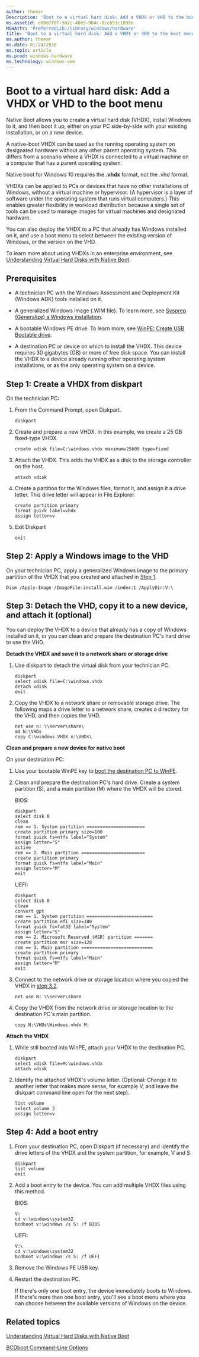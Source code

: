 ```yaml
---
author: themar
Description: 'Boot to a virtual hard disk: Add a VHDX or VHD to the boot menu'
ms.assetid: e00d7f8f-502c-40e5-904c-8cc653c1899e
MSHAttr: 'PreferredLib:/library/windows/hardware'
title: 'Boot to a virtual hard disk: Add a VHDX or VHD to the boot menu'
ms.author: themar
ms.date: 01/24/2018
ms.topic: article
ms.prod: windows-hardware
ms.technology: windows-oem
---
```


# Boot to a virtual hard disk: Add a VHDX or VHD to the boot menu

Native Boot allows you to create a virtual hard disk (VHDX), install Windows to it, and then boot it up, either on your PC side-by-side with your existing installation, or on a new device.

A native-boot VHDX can be used as the running operating system on designated hardware without any other parent operating system. This differs from a scenario where a VHDX is connected to a virtual machine on a computer that has a parent operating system.

Native boot for Windows 10 requires the **.vhdx** format, not the .vhd format.

VHDXs can be applied to PCs or devices that have no other installations of Windows, without a virtual machine or hypervisor. (A hypervisor is a layer of software under the operating system that runs virtual computers.) This enables greater flexibility in workload distribution because a single set of tools can be used to manage images for virtual machines and designated hardware.

You can also deploy the VHDX to a PC that already has Windows installed on it, and use a boot menu to select between the existing version of Windows, or the version on the VHD.

To learn more about using VHDXs in an enterprise environment, see [Understanding Virtual Hard Disks with Native Boot](understanding-virtual-hard-disks-with-native-boot.md).

## <span id="Prerequisites"></span>Prerequisites


-   A technician PC with the Windows Assessment and Deployment Kit (Windows ADK) tools installed on it.

-   A generalized Windows image (.WIM file). To learn more, see [Sysprep (Generalize) a Windows installation](sysprep--generalize--a-windows-installation.md).

-   A bootable Windows PE drive. To learn more, see [WinPE: Create USB Bootable drive](winpe-create-usb-bootable-drive.md).

-   A destination PC or device on which to install the VHDX. This device requires 30 gigabytes (GB) or more of free disk space. You can install the VHDX to a device already running other operating system installations, or as the only operating system on a device.

## <span id="Step_1__Create_a_VHD_from_diskpart">Step 1: Create a VHDX from diskpart

On the technician PC:

1.  From the Command Prompt, open Diskpart.

    ``` 
    diskpart
    ```

2.  Create and prepare a new VHDX. In this example, we create a 25 GB fixed-type VHDX.

    ``` 
    create vdisk file=C:\windows.vhdx maximum=25600 type=fixed
    ```

3.  Attach the VHDX. This adds the VHDX as a disk to the storage controller on the host.

    ``` 
    attach vdisk
    ```

4.  Create a partition for the Windows files, format it, and assign it a drive letter. This drive letter will appear in File Explorer.

    ``` 
    create partition primary
    format quick label=vhdx
    assign letter=v
    ```

5.  Exit Diskpart

    ``` 
    exit
    ```

## <span id="Step_2__Apply_a_Windows_image_to_the_VHD">Step 2: Apply a Windows image to the VHD

On your technician PC, apply a generalized Windows image to the primary partition of the VHDX that you created and attached in [Step 1](#Step_1__Create_a_VHD_from_diskpart).

```
Dism /Apply-Image /ImageFile:install.wim /index:1 /ApplyDir:V:\
```

## <span id="Step_3__Detach_the_VHD__copy_it_to_a_new_device__and_attach_it__optional_">Step 3: Detach the VHD, copy it to a new device, and attach it (optional)


You can deploy the VHDX to a device that already has a copy of Windows installed on it, or you can clean and prepare the destination PC's hard drive to use the VHD.

**Detach the VHDX and save it to a network share or storage drive**


1.  Use diskpart to detach the virtual disk from your technician PC.

    ``` 
    diskpart
    select vdisk file=C:\windows.vhdx
    detach vdisk
    exit
    ```

2.  Copy the VHDX to a network share or removable storage drive. The following maps a drive letter to a network share, creates a directory for the VHD, and then copies the VHD.

    ``` 
    net use n: \\server\share\
    md N:\VHDs
    copy C:\windows.VHDX n:\VHDs\
    ```

**Clean and prepare a new device for native boot**

On your destination PC:
1.  Use your bootable WinPE key to [boot the destination PC to WinPE](winpe-create-usb-bootable-drive.md#boot-to-windows-pe).
2.  Clean and prepare the destination PC's hard drive. Create a system partition (S), and a main partition (M) where the VHDX will be stored.

    BIOS:

    ``` 
    diskpart
    select disk 0
    clean
    rem == 1. System partition ======================
    create partition primary size=100
    format quick fs=ntfs label="System"
    assign letter="S"
    active
    rem == 2. Main partition ========================
    create partition primary
    format quick fs=ntfs label="Main"
    assign letter="M"
    exit
    ```

    UEFI:

    ```
    diskpart
    select disk 0
    clean
    convert gpt
    rem == 1. System partition =========================
    create partition efi size=100
    format quick fs=fat32 label="System"
    assign letter="S"
    rem == 2. Microsoft Reserved (MSR) partition =======
    create partition msr size=128
    rem == 3. Main partition ===========================
    create partition primary 
    format quick fs=ntfs label="Main"
    assign letter="M"
    exit
    ```

3.  Connect to the network drive or storage location where you copied the VHDX in [step 3.2](#Step_3__Detach_the_VHD__copy_it_to_a_new_device__and_attach_it__optional_). 

    ``` 
    net use N: \\server\share
    ```

4.  Copy the VHDX from the network drive or storage location to the destination PC's main partition.

    ``` 
    copy N:\VHDs\Windows.vhdx M:
    ```

**Attach the VHDX**

1.  While still booted into WinPE, attach your VHDX to the destination PC.

    ```
    diskpart
    select vdisk file=M:\windows.vhdx
    attach vdisk
    ```

2.  Identify the attached VHDX's volume letter. (Optional: Change it to another letter that makes more sense, for example V, and leave the diskpart command line open for the next step).

    ```
    list volume
    select volume 3
    assign letter=v
    ```

## <span id="Step_4__Add_a_boot_entry"></span>Step 4: Add a boot entry


1.  From your destination PC, open Diskpart (if necessary) and identify the drive letters of the VHDX and the system partition, for example, V and S.

    ``` 
    diskpart
    list volume
    exit
    ```

2.  Add a boot entry to the device. You can add multiple VHDX files using this method.

    BIOS:

    ``` 
    V:
    cd v:\windows\system32
    bcdboot v:\windows /s S: /f BIOS
    ```

    UEFI:

    ``` 
    V:\
    cd v:\windows\system32
    bcdboot v:\windows /s S: /f UEFI
    ```

3.  Remove the Windows PE USB key.

4.  Restart the destination PC.

    If there's only one boot entry, the device immediately boots to Windows. If there's more than one boot entry, you'll see a boot menu where you can choose between the available versions of Windows on the device.

## <span id="related_topics"></span>Related topics


[Understanding Virtual Hard Disks with Native Boot](understanding-virtual-hard-disks-with-native-boot.md)

[BCDboot Command-Line Options](bcdboot-command-line-options-techref-di.md)